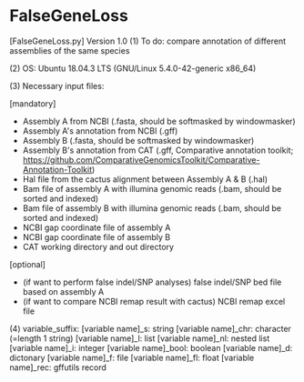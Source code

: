 # FalseGeneLoss
[FalseGeneLoss.py]
Version 1.0
(1) To do: compare annotation of different assemblies of the same species

(2) OS: Ubuntu 18.04.3 LTS (GNU/Linux 5.4.0-42-generic x86_64)

(3) Necessary input files:

[mandatory]
- Assembly A from NCBI (.fasta, should be softmasked by windowmasker)
- Assembly A's annotation from NCBI (.gff)
- Assembly B (.fasta, should be softmasked by windowmasker)
- Assembly B's annotation from CAT (.gff, Comparative annotation toolkit; https://github.com/ComparativeGenomicsToolkit/Comparative-Annotation-Toolkit)
- Hal file from the cactus alignment between Assembly A & B (.hal)
- Bam file of assembly A with illumina genomic reads (.bam, should be sorted and indexed)
- Bam file of assembly B with illumina genomic reads (.bam, should be sorted and indexed)
- NCBI gap coordinate file of assembly A
- NCBI gap coordinate file of assembly B
- CAT working directory and out directory

[optional]
- (if want to perform false indel/SNP analyses) false indel/SNP bed file based on assembly A
- (if want to compare NCBI remap result with cactus) NCBI remap excel file

(4) variable_suffix:
[variable name]_s: string
[variable name]_chr: character (=length 1 string)
[variable name]_l: list
[variable name]_nl: nested list
[variable name]_i: integer
[variable name]_bool: boolean
[variable name]_d: dictonary
[variable name]_f: file
[variable name]_fl: float
[variable name]_rec: gffutils record
